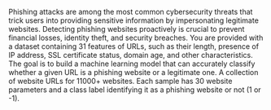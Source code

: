 Phishing attacks are among the most common cybersecurity threats that trick users into providing sensitive information by impersonating legitimate websites. Detecting phishing websites proactively is crucial to prevent financial losses, identity theft, and security breaches.
You are provided with a dataset containing 31 features of URLs, such as their length, presence of IP address, SSL certificate status, domain age, and other characteristics.
The goal is to build a machine learning model that can accurately classify whether a given URL is a phishing website or a legitimate one.
A collection of website URLs for 11000+ websites. Each sample has 30 website parameters and a class label identifying it as a phishing website or not (1 or -1).
